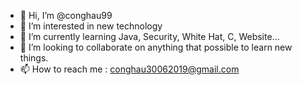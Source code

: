 - 👋 Hi, I’m @conghau99
- 👀 I’m interested in new technology
- 🌱 I’m currently learning Java, Security, White Hat, C, Website... 
- 💞️ I’m looking to collaborate on anything that possible to learn new things. 
- 📫 How to reach me : conghau30062019@gmail.com

<!---
conghau99/conghau99 is a ✨ special ✨ repository because its `README.md` (this file) appears on your GitHub profile.
You can click the Preview link to take a look at your changes.
--->
